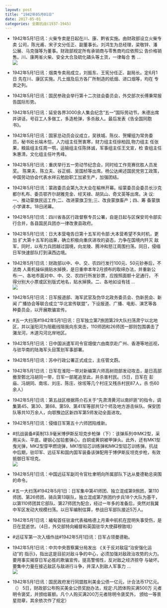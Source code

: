 ```yaml
---
layout: post
title: "1942年05月01日"
date: 2017-05-01
categories: 全面抗战(1937-1945)
---
```


<meta name="referrer" content="no-referrer" />

- 1942年5月1日讯：火柴专卖是日起在川、康、黔省实施。由财政部设立火柴专卖 公司，陈光甫、宋子文分任正、副董事长。刘鸿生为总经理，梁敬锌、潘 公展、马克强等为董事。财政部规定所有承销商与零售商均应依照公 告价格销售。川、康两省火柴、安全大合及硫化磷头等土货，一律每合 售 ... <br/><img src="https://wx1.sinaimg.cn/large/aca367d8ly1ff67k76yj2j20c809074b.jpg" />

- 1942年5月1日讯：烟类专卖局成立，刘振东、王宪分任正、副局长。定6月1日 先在川、康区实施。凡土烟及后方各厂所制造的纸烟、进口烟等，均在 专卖之列。 

- 1942年5月1日讯：国民参政会举行第十二次驻会委员会，外交部次长傅秉常报 告国际形势。 

- 1942年5月1日讯：延安各界3000余人集会纪念“五一”国际劳动节。朱德出席 并讲话，号召工人多做工，多造枪弹，多杀敌人。最后发表《告全国同胞 书》。 

- 1942年5月1日讯：国家总动员会议成立，吴铁城、陈仪、贺耀组为常务委 员，秘书处长端木恺，人力组主任贺衷寒，财力组主任徐柏园,物力组主 任张果，粮盐组主任周一鹗，运输组主任陈体诚，军事组主任王文宣，检 查组主任朱惠清，文化组主任叶秀峰。 

- 1942年5月1日讯：重庆举行五一劳动节纪念会，同时给工作竞赛优胜人员发奖。 陈果夫、陈立夫、谷正纲、吴国桢等出席。杨公达阐述国民党劳工政策， 中国劳动协会代表水祥云勉励职工加紧生产，加强团结。 

- 1942年5月1日讯：蒙政委员会第九次大会在榆林开幕。绥蒙委员会委员长沙克 都尔札布、委员鄂齐尔胡雅克金、经天禄、胡凤山、奇文英等出席。决 议:一、推动蒙旗民运工作;二、改进蒙旗卫生;三、改良蒙旗畜产；四、筹 备蒙旗小学课本。18日闭幕。 

- 1942年5月1日讯：四川省各区行政督察专员公署，自是日起与区保安司令部实 行合并，各县国民兵团亦一律改隶县政府。 

- 1942年5月1日讯：日大本营电告日第十五军司令部:大本营希望不失时机，更加 扩大第十五军的战果，确立积极向重庆进攻的姿态，力争在国境内歼灭 敌军，同时，以有力兵团越过国境，向龙陵、腾冲和怒江周围扫荡。同日，侵缅日军快速部队打到滇西边境。 

- 1942年5月1日讯：财政部以中、中、交、农四行发行100元、50元钞券后，不法商 人乘机操纵搞贴水掉换，是日重申本年2月颁布的取缔办法，并重新公 布:一、各地市面对中、中、交、农四行所发钞票，应按照面额十足通行， 不得分别大小票或区别版式地名，贴水掉换。二、各地如设有钱 ... <br/><img src="https://wx1.sinaimg.cn/large/aca367d8ly1ff5toqi1o9j20c80ay0sv.jpg" />

- 1942年5月1日讯：日军报道部、海军武官及伪华北政务委员会、伪新民会、新闻 广播协会等联合成立“华北宣传联盟”，下设报道、广播、电影、演艺等各 种委员会，以开展欺骗宣传。 

- #五一大扫荡#1942年5月1日讯：日军独立第7旅团第29大队扫荡肃宁以北地区，并以滏阳河为阻截线阻我向东突击，110师团和26师团一部则包围袭击了潴龙河，木道沟河北岸地区。 

- 1942年5月1日讯：日中国派遣军司令官畑俊六由南京赴广州、香港等地巡视，与驻华南的陆海军头目策划军事部署。 

- 1942年5月1日讯：苏中行政公署正式成立，主任管文蔚。 

- 1942年5月1日讯：日军在淮阳一带对新编第六师高树勋部发动攻击，是日高部 撤至鄄北冯胡同一带，日军一部尾追至此，并杀害村民。（5日，日军在 彭庙、冯胡同、南垓、刘庄、陈庄、徐垓等几个村庄又残杀村民87人，杀 伤60余人） 

- 1942年5月1日讯：第五战区根据蒋介石关于“先肃清黄河以南奸匪”的指令，调集第45、第30、第68、第59、第41军等部共12个师及地方游击纵队、保安团队等共10万余人，向鄂豫边区新四军第5师发动全面进攻。 

- 1942年5月1日讯：侵缅日军第五十六师团陷维新。 

- #抗战装备#英制13.9毫米博伊斯反坦克步枪弹（下）：该弹系列中MK2型，采用尖头、平底，硬钢心加铅套弹心，白铜或黄铜被甲弹头。此外，还有MK1型曳光弹，MK2型穿甲燃烧弹，MK1型铅芯训练弹和MK2型铝芯训练弹。抗战中后期，驻印军、远征军和国内国军装备该弹配用于博伊斯反坦克步枪，有效抵御日军坦克。 <br/><img src="https://wx3.sinaimg.cn/large/aca367d8ly1ff5mrfz80mj20690gpgn3.jpg" />

- 1942年5月1日讯：中国远征军副司令官杜聿明向所属部队下达从曼德勒总突围 的命令。 

- #五一大扫荡#1942年5月1日：日军集中第41师团、独立混成第9旅团，第110师团、第26师团，骑兵第13联队，独立混成第7旅团约步兵18个大队为基干，以第110师团其它部队、第27师团为配合，经过一年多的准备后，突然对我冀中军区发动大规模扫荡。以日军编制估算，参战日军部队接近5万人。 

- 1942年5月1日讯：緬甸首任驻渝代表福格德上月乘中航机在昆明失事受伤，是 日在昆逝世。（4日，外交部特向緬督和英国驻华大使薛穆致唁） 

- #远征军第一次入缅作战#1942年5月1日讯：日军占领曼德勒。 

- 1942年5月1日讯：中共中央晋察冀分局发出 《关于反对敌寇“治安强化运动”的 指示》，指出这是目前对敌斗争的中心，必须加强对敌政治攻势的火力。 要用事实揭穿日军必胜的欺骗宣传。提高警惕性，反对敌之经济掠夺 与破坏。要集中力量在接近敌区与敌进行斗争，并深人到敌人军事力  ... <br/><img src="https://wx1.sinaimg.cn/large/aca367d8ly1ff5hznsnsbj20c80ayaa5.jpg" />

- 1942年5月1日讯：国民政府发行同盟胜利美金公债一亿元，计合法币17亿元。（） 5日，财政部公布购买美金公债奖励办法，规定:凡团体购买满500万 元者明令褒奖，并颁给匾额。凡个人购买满200万元者除明令褒奖外， 颁给一等景星勋章，其余依次作了规定） 

